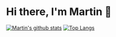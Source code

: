 # Hi there, I'm Martin 👋

[![Martin's github stats](https://github-readme-stats.vercel.app/api?username=martinfoakes&count_private=true&theme=vue&show_icons=true)](https://github.com/martinfoakes) [![Top Langs](https://github-readme-stats.vercel.app/api/top-langs/?username=martinfoakes&layout=compact)](https://github.com/martinfoakes)

<!--
**martinfoakes/martinfoakes** is a ✨ _special_ ✨ repository because its `README.md` (this file) appears on your GitHub profile.

Here are some ideas to get you started:

- 🔭 I’m currently working on ...
- 🌱 I’m currently learning ...
- 👯 I’m looking to collaborate on ...
- 🤔 I’m looking for help with ...
- 💬 Ask me about ...
- 📫 How to reach me: ...
- ⚡ Fun fact: ...
-->
